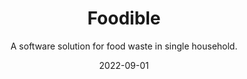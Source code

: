 ---
title: 'Foodible'
subtitle: 'A software solution for food waste in single household.'
date: 2022-09-01
description: This page is a demo that shows everything you can do inside portfolio and blog posts.
featured_image: '/images/foodible.png'
---